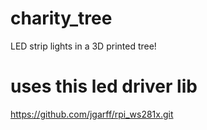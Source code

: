 # charity_tree
LED strip lights in a 3D printed tree!


# uses this led driver lib
https://github.com/jgarff/rpi_ws281x.git
